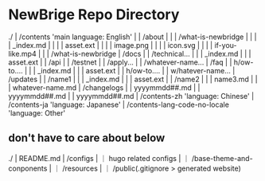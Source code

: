 # NewBrige Repo Directory

./
| /contents 'main language: English'
| | /about
| | | /what-is-newbridge
| | | | _index.md
| | | | asset.ext
| | | | image.png
| | | | icon.svg
| | | | if-you-like.mp4
| | | /what-is-newbridge
| /docs
| | /technical...
| | | _index.md
| | | asset.ext
| | /api
| | /testnet
| | /apply...
| | /whatever-name...
| /faq
| | h/ow-to....
| | | _index.md
| | | asset.ext
| | h/ow-to....
| | w/hatever-name...
| /updates
| | /name1
| | | _index.md
| | | asset.ext
| | /name2
| | | name3.md
| | | whatever-name.md
| /changelogs
| | yyyymmdd##.md
| | yyyymmdd##.md
| | yyyymmdd##.md
| /contents-zh 'language: Chinese'
| /contents-ja 'language: Japanese'
| /contents-lang-code-no-locale 'language: Other'

## don't have to care about below
./
| README.md
| /configs
| ｜ hugo related configs
| ｜ /base-theme-and-conponents
| ｜ /resources
| ｜ /public(.gitignore > generated website)